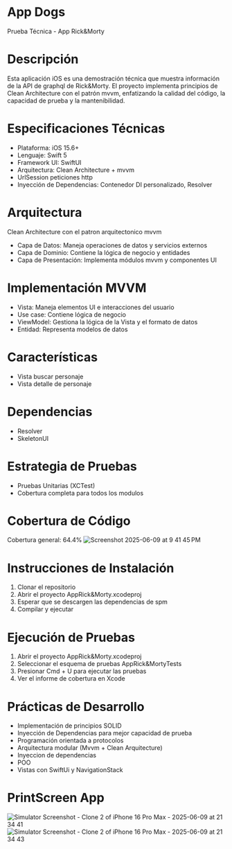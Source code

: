 # App Dogs

Prueba Técnica - App Rick&Morty

# Descripción
Esta aplicación iOS es una demostración técnica que muestra información de la API de graphql de Rick&Morty.
El proyecto implementa principios de Clean Architecture con el patrón mvvm, enfatizando la calidad del código, la capacidad de prueba y la mantenibilidad.

# Especificaciones Técnicas

- Plataforma: iOS 15.6+
- Lenguaje: Swift 5
- Framework UI: SwiftUI
- Arquitectura: Clean Architecture + mvvm
- UrlSession peticiones http
- Inyección de Dependencias: Contenedor DI personalizado, Resolver

# Arquitectura

Clean Architecture con el patron arquitectonico mvvm

- Capa de Datos: Maneja operaciones de datos y servicios externos
- Capa de Dominio: Contiene la lógica de negocio y entidades
- Capa de Presentación: Implementa módulos mvvm y componentes UI

# Implementación MVVM

- Vista: Maneja elementos UI e interacciones del usuario
- Use case: Contiene lógica de negocio
- ViewModel: Gestiona la lógica de la Vista y el formato de datos
- Entidad: Representa modelos de datos

# Características

- Vista buscar personaje
- Vista detalle de personaje

# Dependencias

- Resolver
- SkeletonUI

# Estrategia de Pruebas

- Pruebas Unitarias (XCTest)
- Cobertura completa para todos los modulos 

# Cobertura de Código
  
  Cobertura general: 64.4%
  ![Screenshot 2025-06-09 at 9 41 45 PM](https://github.com/user-attachments/assets/c1358e1d-56b7-4642-b586-f03aad2895e4)



# Instrucciones de Instalación

1. Clonar el repositorio
2. Abrir el proyecto AppRick&Morty.xcodeproj
3. Esperar que se descargen las dependencias de spm
4. Compilar y ejecutar

# Ejecución de Pruebas

1. Abrir el proyecto AppRick&Morty.xcodeproj
2. Seleccionar el esquema de pruebas AppRick&MortyTests
3. Presionar Cmd + U para ejecutar las pruebas
4. Ver el informe de cobertura en Xcode

# Prácticas de Desarrollo

- Implementación de principios SOLID
- Inyección de Dependencias para mejor capacidad de prueba
- Programación orientada a protocolos
- Arquitectura modular (Mvvm + Clean Arquitecture)
- Inyeccion de dependencias
- POO
- Vistas con SwiftUi y NavigationStack 

# PrintScreen App
![Simulator Screenshot - Clone 2 of iPhone 16 Pro Max - 2025-06-09 at 21 34 41](https://github.com/user-attachments/assets/a8cb05f8-74fb-404f-b5bd-b8cf747e2d6c)
![Simulator Screenshot - Clone 2 of iPhone 16 Pro Max - 2025-06-09 at 21 34 43](https://github.com/user-attachments/assets/51f070a3-992b-40a3-adcb-5fc7b7244b30)




